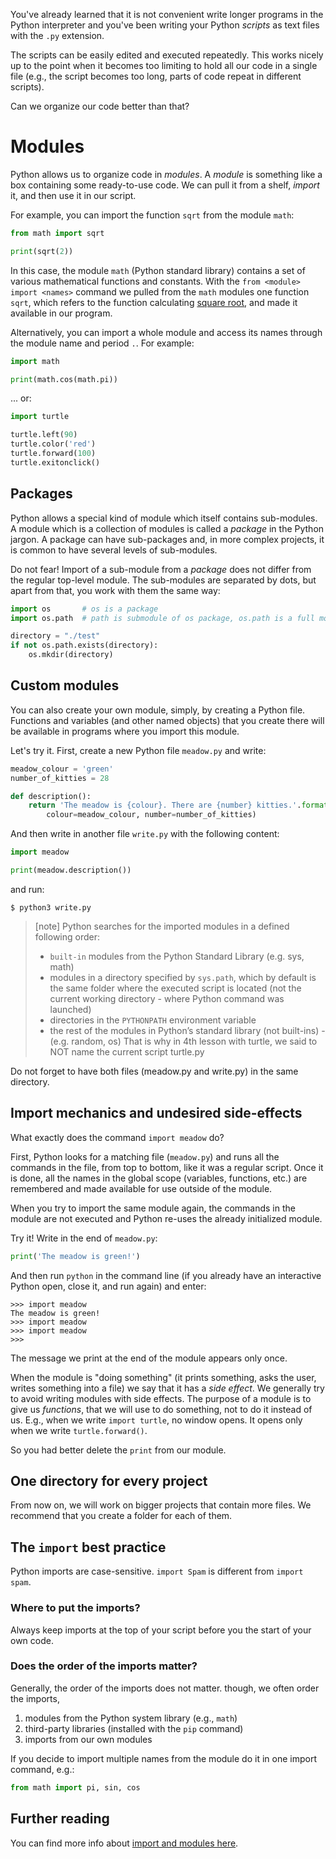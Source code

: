 You've already learned that it is not convenient write longer programs in the
Python interpreter and you've been writing your Python *scripts* as
text files with the `.py` extension.

The scripts can be easily edited and executed repeatedly. This works nicely
up to the point when it becomes too limiting to hold all our code in a
single file (e.g., the script becomes too long, parts of code repeat in
different scripts).

Can we organize our code better than that?

# Modules

Python allows us to organize code in *modules*. A *module* is something like
a box containing some ready-to-use code.  We can pull it from a shelf, *import*
it, and then use it in our script.

For example, you can import the function `sqrt` from
the module `math`:

```python
from math import sqrt

print(sqrt(2))
```

In this case, the module `math` (Python standard library)
contains a set of various mathematical functions and constants.
With the `from <module> import <names>` command we pulled from the
`math` modules one function `sqrt`, which refers
to the function calculating [square root](https://en.wikipedia.org/wiki/Square_root),
and made it available in our program.

Alternatively, you can import a whole module and access its names through
the module name and period `.`. For example:

```python
import math

print(math.cos(math.pi))
```

... or:

```python
import turtle

turtle.left(90)
turtle.color('red')
turtle.forward(100)
turtle.exitonclick()
```

## Packages

Python allows a special kind of module which itself contains sub-modules.
A module which is a collection of modules is called a *package* in the Python
jargon. A package can have sub-packages and, in more complex projects, it is
common to have several levels of sub-modules.

Do not fear! Import of a sub-module from a *package* does not differ from the
regular top-level module. The sub-modules are separated by dots, but apart from
that, you work with them the same way:

```python
import os       # os is a package
import os.path  # path is submodule of os package, os.path is a full module name

directory = "./test"
if not os.path.exists(directory):
    os.mkdir(directory)
```

## Custom modules

You can also create your own module, simply, by creating a Python file.
Functions and variables (and other named objects) that you create there will be available
in programs where you import this module.

Let's try it. First, create a new Python file `meadow.py` and write:


```python
meadow_colour = 'green'
number_of_kitties = 28

def description():
    return 'The meadow is {colour}. There are {number} kitties.'.format(
        colour=meadow_colour, number=number_of_kitties)
```

And then write in another file `write.py` with the following content:

```python
import meadow

print(meadow.description())
```

and run:

```console
$ python3 write.py
```

> [note]
> Python searches for the imported modules in a defined following order:
> - `built-in` modules from the Python Standard Library (e.g. sys, math)
> - modules in a directory specified by `sys.path`, which by default is the same folder where the executed script is located (not the current working directory - where Python command was launched)
> - directories in the `PYTHONPATH` environment variable
> - the rest of the modules in Python’s standard library (not built-ins) - (e.g. random, os)
> That is why in 4th lesson with turtle, we said to NOT name the current script turtle.py

Do not forget to have both files (meadow.py and write.py) in the same directory.

## Import mechanics and undesired side-effects

What exactly does the command `import meadow` do?

First, Python looks for a matching file (`meadow.py`) and runs all the commands
in the file, from top to bottom, like it was a regular script.
Once it is done, all the names in the global scope (variables, functions,
etc.) are remembered and made available for use outside of the module.

When you try to import the same module again, the commands in the module
are not executed and Python re-uses the already initialized module.

Try it! Write in the end of `meadow.py`:

```python
print('The meadow is green!')
```

And then run `python` in the command line (if you already have an interactive
Python open, close it, and run again) and enter:

```pycon
>>> import meadow
The meadow is green!
>>> import meadow
>>> import meadow
>>>
```

The message we print at the end of the module appears only once.

When the module is "doing something" (it prints something, asks the user,
writes something into a file) we say that it has a *side effect*.
We generally try to avoid writing modules with side effects.
The purpose of a module is to give us *functions*, that we
will use to do something, not to do it instead of us.
E.g., when we write `import turtle`, no window opens. It opens
only when we write `turtle.forward()`.

So you had better delete the `print` from our module.

## One directory for every project

From now on, we will work on bigger projects that contain
more files. We recommend that you create a folder for each
of them.

## The `import` best practice

Python imports are case-sensitive. `import Spam` is different from `import spam`.

### Where to put the imports?

Always keep imports at the top of your script before you the start of your
own code.

### Does the order of the imports matter?

Generally, the order of the imports does not matter. though, we often
order the imports,

1) modules from the Python system library (e.g., `math`)
2) third-party libraries (installed with the `pip` command)
3) imports from our own modules

If you decide to import multiple names from the module do it in one import
command, e.g.:

```python
from math import pi, sin, cos
```

## Further reading
You can find more info about [import and modules here](https://chrisyeh96.github.io/2017/08/08/definitive-guide-python-imports.html#basics-of-the-python-import-and-syspath).
